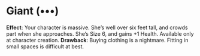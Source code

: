 # Giant (•••)
**Effect**: Your character is massive. She’s well over six feet
tall, and crowds part when she approaches. She’s Size 6, and
gains +1 Health. Available only at character creation.
**Drawback**: Buying clothing is a nightmare. Fitting in
small spaces is difficult at best.
